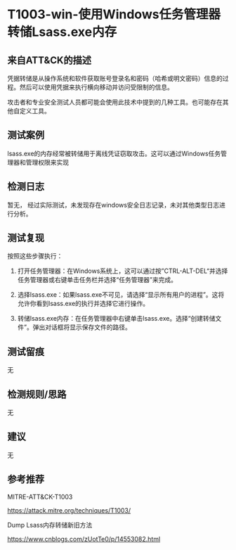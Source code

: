 # T1003-win-使用Windows任务管理器转储Lsass.exe内存

## 来自ATT&CK的描述

凭据转储是从操作系统和软件获取账号登录名和密码（哈希或明文密码）信息的过程。然后可以使用凭据来执行横向移动并访问受限制的信息。

攻击者和专业安全测试人员都可能会使用此技术中提到的几种工具。也可能存在其他自定义工具。

## 测试案例

lsass.exe的内存经常被转储用于离线凭证窃取攻击。这可以通过Windows任务管理器和管理权限来实现

## 检测日志

暂无， 经过实际测试，未发现存在windows安全日志记录，未对其他类型日志进行分析。

## 测试复现

按照这些步骤执行：

1. 打开任务管理器：在Windows系统上，这可以通过按”CTRL-ALT-DEL“并选择任务管理器或右键单击任务栏并选择“任务管理器”来完成。

2. 选择lsass.exe：如果lsass.exe不可见，请选择“显示所有用户的进程”。这将允许你看到lsass.exe的执行并选择它进行操作。

3. 转储lsass.exe内存：在任务管理器中右键单击lsass.exe。选择“创建转储文件”。弹出对话框将显示保存文件的路径。

## 测试留痕

无

## 检测规则/思路

无

## 建议

无

## 参考推荐

MITRE-ATT&CK-T1003

<https://attack.mitre.org/techniques/T1003/>

Dump Lsass内存转储新旧方法

<https://www.cnblogs.com/zUotTe0/p/14553082.html>
